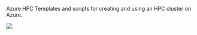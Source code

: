 Azure HPC
Templates and scripts for creating and using an HPC cluster on Azure.

<a href="https://portal.azure.com/#create/Microsoft.Template/uri/https%3A%2F%2Fraw.githubusercontent.com%2Fedwardsp%2Fazhpc%2Fmaster%2Fazuredeploy.json" target="_blank">
    <img src="http://azuredeploy.net/deploybutton.png" />
</a>
